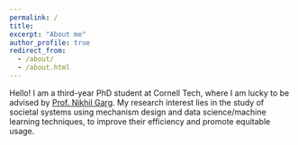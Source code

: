 ```yaml
---
permalink: /
title:
excerpt: "About me"
author_profile: true
redirect_from: 
  - /about/
  - /about.html
---
```


Hello! I am a third-year PhD student at Cornell Tech, where I am lucky to be advised by [Prof. Nikhil Garg](https://gargnikhil.com/). My research interest lies in the study of societal systems using mechanism design and data science/machine learning techniques, to improve their efficiency and promote equitable usage.
